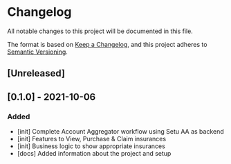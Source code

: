 # Changelog

All notable changes to this project will be documented in this file.

The format is based on [Keep a Changelog](https://keepachangelog.com/en/1.0.0/),
and this project adheres to [Semantic Versioning](https://semver.org/spec/v2.0.0.html).

## [Unreleased]

## [0.1.0] - 2021-10-06

### Added

-   [init] Complete Account Aggregator workflow using Setu AA as backend
-   [init] Features to View, Purchase & Claim insurances
-   [init] Business logic to show appropriate insurances
-   [docs] Added information about the project and setup
